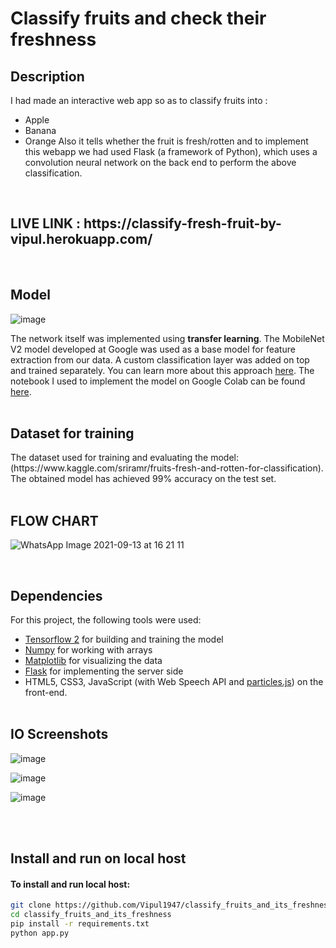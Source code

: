# Classify fruits and check their freshness 

## Description

I had made an interactive web app so as to classify fruits into :

- Apple
- Banana
- Orange
Also it tells whether the fruit is fresh/rotten and to implement this webapp we had used Flask (a framework of Python), which uses a convolution neural network on the back end to perform the above classification.
<br>
<h2> LIVE LINK : https://classify-fresh-fruit-by-vipul.herokuapp.com/ </h2>
<br>
 <h2>Model</h2>

![image](https://user-images.githubusercontent.com/56962974/133897425-400dd6d8-234a-448e-bcc5-342841dd7c27.png)


The network itself was implemented using **transfer learning**. The MobileNet V2 model developed at Google was used as a base model for feature extraction from our data. A custom classification layer was added on top and trained separately. You can learn more about this approach [here](https://www.tensorflow.org/tutorials/images/transfer_learning). The notebook I used to implement the model on Google Colab can be found [here](https://github.com/Vipul1947/classify_fruits_and_its_freshness/blob/main/notebooks/FruitNetTransferLearning.ipynb).
<br><br>
<h2> Dataset for training</h2>
The dataset used for training and evaluating the model: (https://www.kaggle.com/sriramr/fruits-fresh-and-rotten-for-classification). The obtained model has achieved 99% accuracy on the test set.
<br>
<br>
<h2> FLOW CHART </h2>

![WhatsApp Image 2021-09-13 at 16 21 11](https://user-images.githubusercontent.com/56962974/133897832-ea2f6ef3-ec47-44fc-a366-390243b37f3e.jpeg)


<br>
<h2> Dependencies</h2>

For this project, the following tools were used:
- [Tensorflow 2](https://www.tensorflow.org/install) for building and training the model
- [Numpy](https://numpy.org/) for working with arrays
- [Matplotlib](https://matplotlib.org/) for visualizing the data
- [Flask](https://flask.palletsprojects.com/en/1.1.x/) for implementing the server side
- HTML5, CSS3, JavaScript (with Web Speech API and [particles.js](https://vincentgarreau.com/particles.js/)) on the front-end.
<br><br>
<h2>IO Screenshots</h2>

![image](https://user-images.githubusercontent.com/56962974/133897974-31c52135-4a5b-4077-9856-fbd41cdc7563.png)

![image](https://user-images.githubusercontent.com/56962974/133898037-64a3540b-5ec3-4bd5-8487-e8122d7dba50.png)

![image](https://user-images.githubusercontent.com/56962974/133898085-a94be700-06a2-42f3-89fc-eaf3143ed011.png)

<br><br>

<h2> Install and run on local host</h2>

<h4>To install and run local host:</h4>

```bash
git clone https://github.com/Vipul1947/classify_fruits_and_its_freshness.git
cd classify_fruits_and_its_freshness
pip install -r requirements.txt
python app.py
```
